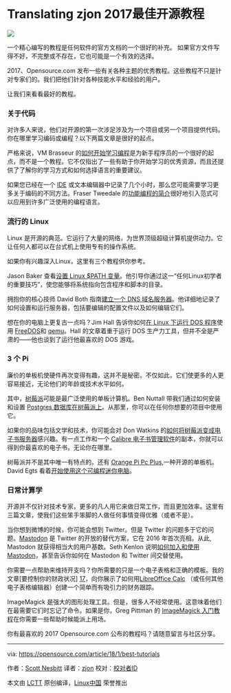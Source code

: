 Translating zjon
2017最佳开源教程
======
![](https://opensource.com/sites/default/files/styles/image-full-size/public/lead-images/osdc-lead-teacher-learner.png?itok=rMJqBN5G)

一个精心编写的教程是任何软件的官方文档的一个很好的补充。 如果官方文件写得不好，不完整或不存在，它也可能是一个有效的选择。

2017、Opensource.com 发布一些有关各种主题的优秀教程。这些教程不只是针对专家们的。我们把他们针对各种技能水平和经验的用户。

让我们来看看最好的教程。

### 关于代码

对许多人来说，他们对开源的第一次涉足涉及为一个项目或另一个项目提供代码。你在哪里学习编码或编程？以下两篇文章是很好的起点。

严格来说，VM Brasseur 的[如何开始学习编程][1]是为新手程序员的一个很好的起点，而不是一个教程。它不仅指出了一些有助于你开始学习的优秀资源，而且还提供了了解你的学习方式和如何选择语言的重要建议。

如果您已经在一个 [IDE][2] 或文本编辑器中记录了几个小时，那么您可能需要学习更多关于编码的不同方法。Fraser Tweedale 的[功能编程的简介][3]很好地引入范式可以应用到许多广泛使用的编程语言。

### 流行的 Linux

Linux 是开源的典范。它运行了大量的网络，为世界顶级超级计算机提供动力。它让任何人都可以在台式机上使用专有的操作系统。

如果你有兴趣深入Linux，这里有三个教程供你参考。

Jason Baker 查看[设置 Linux $PATH 变量][4]。他引导你通过这一“任何Linux初学者的重要技巧”，使您能够将系统指向包含程序和脚本的目录。

拥抱你的核心技师 David Both 指南[建立一个 DNS 域名服务器][5]。他详细地记录了如何设置和运行服务器，包括要编辑的配置文件以及如何编辑它们。

想在你的电脑上更复古一点吗？Jim Hall 告诉你如何[在 Linux 下运行 DOS 程序][6]使用 [FreeDOS][7]和 [qemu][8]。Hall 的文章着重于运行 DOS 生产力工具，但并不全是严肃的——他也谈到了运行他最喜欢的 DOS 游戏。

### 3 个 Pi

廉价的单板机使硬件再次变得有趣，这并不是秘密。不仅如此，它们使更多的人更容易接近，无论他们的年龄或技术水平如何。

其中，[树莓派][9]可能是最广泛使用的单板计算机。Ben Nuttall 带我们通过如何安装和设置 [Postgres 数据库在树莓派上][10]。从那里，你可以在任何你想要的项目中使用它。

如果你的品味包括文学和技术，你可能会对 Don Watkins 的[如何将树莓派变成电子书服务器][11]感兴趣。有一点工作和一个 [Calibre 电子书管理软件][12]的副本，你就可以得到你最喜欢的电子书，无论你在哪里。

树莓派并不是其中唯一有特点的。还有 [Orange Pi Pc Plus][13],一种开源的单板机。David Egts 看着[开始使用这个可编程迷你电脑][14]。

### 日常计算学

开源并不仅针对技术专家，更多的凡人用它来做日常工作，而且更加效率。这里有三篇文章，使我们这些笨手笨脚的人做任何事情变得优雅（或者不是）。

当你想到微博的时候，你可能会想到 Twitter。但是 Twitter 的问题多于它的问题。[Mastodon][15] 是 Twitter 的开放的替代方案，它在 2016 年首次亮相。从此, Mastodon 就获得相当大的用户基数。Seth Kenlon 说明[如何加入和使用 Mastodon][16]，甚至告诉你如何在 Mastodon 和 Twitter 间交替使用。

你需要一点帮助来维持开支吗？你所需要的只是一个电子表格和正确的模板。我的文章[要控制你的财政状况] [17]，向你展示了如何用[LibreOffice Calc][18] （或任何其他电子表格编辑器）创建一个简单而有吸引力的财务跟踪。

ImageMagick 是强大的图形处理工具。但是，很多人不经常使用。这意味着他们在最需要它们时忘记了命令。如果是你，Greg Pittman 的 [ImageMagick 入门教程][19]在你需要一些帮助时候能派上用场。

你有最喜欢的 2017 Opensource.com 公布的教程吗？请随意留言与社区分享。

--------------------------------------------------------------------------------

via: https://opensource.com/article/18/1/best-tutorials

作者：[Scott Nesbitt][a]
译者：[zjon](https://github.com/zjon)
校对：[校对者ID](https://github.com/校对者ID)

本文由 [LCTT](https://github.com/LCTT/TranslateProject) 原创编译，[Linux中国](https://linux.cn/) 荣誉推出

[a]:https://opensource.com/users/scottnesbitt
[1]:https://opensource.com/article/17/4/how-get-started-learning-program
[2]:https://en.wikipedia.org/wiki/Integrated_development_environment
[3]:https://opensource.com/article/17/4/introduction-functional-programming
[4]:https://opensource.com/article/17/6/set-path-linux
[5]:https://opensource.com/article/17/4/build-your-own-name-server
[6]:https://opensource.com/article/17/10/run-dos-applications-linux
[7]:http://www.freedos.org/
[8]:https://www.qemu.org
[9]:https://en.wikipedia.org/wiki/Raspberry_Pi
[10]:https://opensource.com/article/17/10/set-postgres-database-your-raspberry-pi
[11]:https://opensource.com/article/17/6/raspberrypi-ebook-server
[12]:https://calibre-ebook.com/
[13]:http://www.orangepi.org/
[14]:https://opensource.com/article/17/1/how-to-orange-pi
[15]:https://joinmastodon.org/
[16]:https://opensource.com/article/17/4/guide-to-mastodon
[17]:https://opensource.com/article/17/8/budget-libreoffice-calc
[18]:https://www.libreoffice.org/discover/calc/
[19]:https://opensource.com/article/17/8/imagemagick


